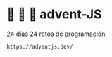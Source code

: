 # :christmas_tree: :gift: :calendar: advent-JS

24 días
24 retos de programación

~~~~~
https://adventjs.dev/
~~~~~